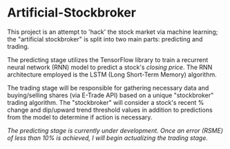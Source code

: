 # Artificial-Stockbroker

This project is an attempt to 'hack' the stock market via machine learning; the "artificial stockbroker" is split into two main parts: predicting and trading.

The predicting stage utilizes the TensorFlow library to train a recurrent neural network (RNN) model to predict a stock's *closing price*. The RNN architecture employed is the LSTM (Long Short-Term Memory) algorithm.

The trading stage will be responsible for gathering necessary data and buying/selling shares (via E-Trade API) based on a unique "stockbroker" trading algorithm. The "stockbroker" will consider a stock's recent % change and dip/upward trend threshold values in addition to predictions from the model to determine if action is necessary.

*The predicting stage is currently under development. Once an error (RSME) of less than 10% is achieved, I will begin actualizing the trading stage.*
